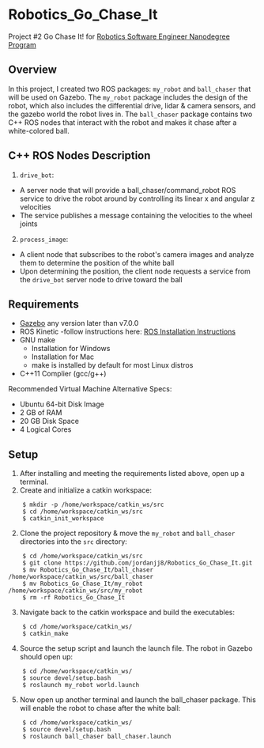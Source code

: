# Robotics_Go_Chase_It
Project #2 Go Chase It! for [Robotics Software Engineer Nanodegree Program](https://www.udacity.com/course/robotics-software-engineer--nd209)

## Overview 
In this project, I created two ROS packages: `my_robot` and `ball_chaser` that will be used on Gazebo. The `my_robot` package includes the design of the robot, which also includes the differential drive, lidar & camera sensors, and the gazebo world the robot lives in. The `ball_chaser` package contains two C++ ROS nodes that interact with the robot and makes it chase after a white-colored ball.

## C++ ROS Nodes Description
1. `drive_bot`:
  *  A server node that will provide a ball_chaser/command_robot ROS service to drive the robot around by controlling its linear x and angular z velocities
  * The service publishes a message containing the velocities to the wheel joints
2. `process_image`:
  * A client node that subscribes to the robot's camera images and analyze them to determine the position of the white ball
  * Upon determining the position, the client node requests a service from the `drive_bot` server node to drive toward the ball
  
## Requirements 
* [Gazebo](http://gazebosim.org/) any version later than v7.0.0 
* ROS Kinetic -follow instructions here: [ROS Installation Instructions](http://wiki.ros.org/ROS/Installation)
* GNU make 
  - Installation for Windows 
  - Installation for Mac
  - make is installed by default for most Linux distros 
* C++11 Complier (gcc/g++)

Recommended Virtual Machine Alternative Specs:
* Ubuntu 64-bit Disk Image 
* 2 GB of RAM 
* 20 GB Disk Space
* 4 Logical Cores 

## Setup
1. After installing and meeting the requirements listed above, open up a terminal.
2. Create and initialize a catkin workspace:
``` 
    $ mkdir -p /home/workspace/catkin_ws/src
    $ cd /home/workspace/catkin_ws/src
    $ catkin_init_workspace
```
2. Clone the project repository & move the `my_robot` and `ball_chaser` directories into the `src` directory:
```
    $ cd /home/workspace/catkin_ws/src
    $ git clone https://github.com/jordanjj8/Robotics_Go_Chase_It.git
    $ mv Robotics_Go_Chase_It/ball_chaser /home/workspace/catkin_ws/src/ball_chaser 
    $ mv Robotics_Go_Chase_It/my_robot /home/workspace/catkin_ws/src/my_robot
    $ rm -rf Robotics_Go_Chase_It
```
3. Navigate back to the catkin workspace and build the executables:
```
    $ cd /home/workspace/catkin_ws/
    $ catkin_make
```
4. Source the setup script and launch the launch file. The robot in Gazebo should open up:
``` 
    $ cd /home/workspace/catkin_ws/
    $ source devel/setup.bash
    $ roslaunch my_robot world.launch 
```
5. Now open up another terminal and launch the ball_chaser package. This will enable the robot to chase after the white ball:
```
    $ cd /home/workspace/catkin_ws/
    $ source devel/setup.bash
    $ roslaunch ball_chaser ball_chaser.launch
```

